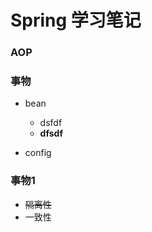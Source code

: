 # Spring 学习笔记

### AOP
    
### 事物

* bean

    * dsfdf
    * **dfsdf**
* config

### 事物1

- ~~隔离性~~
- 一致性


